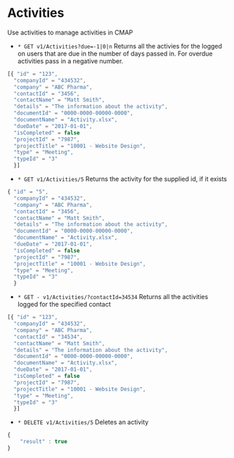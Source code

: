 # Activities
Use activities to manage activities in CMAP

* `* GET v1/Activities?due=-1|0|n` Returns all the activies for the logged on users that are due in the number of days passed in. For overdue activities pass in a negative number.

```javascript
[{ "id" = "123", 
  "companyId" = "434532", 
  "company" = "ABC Pharma", 
  "contactId" = "3456", 
  "contactName" = "Matt Smith", 
  "details" = "The information about the activity", 
  "documentId" = "0000-0000-00000-0000", 
  "documentName" = "Activity.xlsx", 
  "dueDate" = "2017-01-01", 
  "isCompleted" = false
  "projectId" = "7987", 
  "projectTitle" = "10001 - Website Design", 
  "type" = "Meeting", 
  "typeId" = "3"
  }]
```

* `* GET v1/Activities/5` Returns the activity for the supplied id, if it exists

```javascript
{ "id" = "5", 
  "companyId" = "434532", 
  "company" = "ABC Pharma", 
  "contactId" = "3456", 
  "contactName" = "Matt Smith", 
  "details" = "The information about the activity", 
  "documentId" = "0000-0000-00000-0000", 
  "documentName" = "Activity.xlsx", 
  "dueDate" = "2017-01-01", 
  "isCompleted" = false
  "projectId" = "7987", 
  "projectTitle" = "10001 - Website Design", 
  "type" = "Meeting", 
  "typeId" = "3"
  }
```

* `* GET - v1/Activities/?contactId=34534` Returns all the activities logged for the specified contact

```javascript
[{ "id" = "123", 
  "companyId" = "434532", 
  "company" = "ABC Pharma", 
  "contactId" = "34534", 
  "contactName" = "Matt Smith", 
  "details" = "The information about the activity", 
  "documentId" = "0000-0000-00000-0000", 
  "documentName" = "Activity.xlsx", 
  "dueDate" = "2017-01-01", 
  "isCompleted" = false
  "projectId" = "7987", 
  "projectTitle" = "10001 - Website Design", 
  "type" = "Meeting", 
  "typeId" = "3"
  }]
```


* `* DELETE v1/Activities/5` Deletes an activity 
``` javascript 
{ 
	"result" : true
}
```
